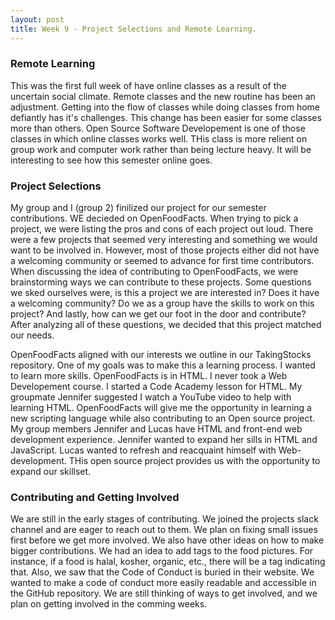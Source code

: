```yaml
---
layout: post
title: Week 9 - Project Selections and Remote Learning.
---
```

 
 ### Remote Learning
 This was the first full week of have online classes as a result of the uncertain social climate. Remote classes and the new routine has been an adjustment. Getting into the flow of classes while doing classes from home defiantly has it's challenges.  This change has been easier for some classes more than others. Open Source Software Developement is one of those classes in which online classes works well. THis class is more relient on group work and computer work rather than being lecture heavy. It will be interesting to see how this semester online goes. 
 
 ### Project Selections
 My group and I (group 2) finilized our project for our semester contributions. WE decieded on OpenFoodFacts. When trying to pick a project, we were listing the pros and cons of each project out loud. There were a few projects that seemed very interesting and something we would want to be involved in. However, most of those projects either did not have a welcoming community or seemed to advance for first time contributors. When discussing the idea of contributing to OpenFoodFacts, we were brainstorming ways we can contribute to these projects. Some questions we sked ourselves were, is this a project we are interested in? Does it have a welcoming community? Do we as a group have the skills to work on this project? And lastly, how can we get our foot in the door and contribute? After analyzing all of these questions, we decided that this project matched our needs. 
 
 OpenFoodFacts aligned with our interests we outline in our TakingStocks repository. One of my goals was to make this a learning process. I wanted to learn more skills. OpenFoodFacts is in HTML. I never took a Web Developement course. I started a Code Academy lesson for HTML. My groupmate Jennifer suggested I watch a YouTube video to help with learning HTML. OpenFoodFacts will give me the opportunity in learning a new scripting language while also contributing to an Open source project. My group members Jennifer and Lucas have HTML and front-end web development experience. Jennifer wanted to expand her sills in HTML and JavaScript. Lucas wanted to refresh and reacquaint himself with Web-development. THis open source project provides us with the opportunity to expand our skillset. 
 
 ### Contributing and Getting Involved
 We are still in the early stages of contributing. We joined the projects slack channel and are eager to reach out to them. We plan on fixing small issues first before we get more involved. We also have other ideas on how to make bigger contributions. We had an idea to add tags to the food pictures. For instance, if a food is halal, kosher, organic, etc., there will be a tag indicating that. Also, we saw that the Code of Conduct is buried in their website. We wanted to make a code of conduct more easily readable and accessible in the GitHub repository. We are still thinking of ways to get involved, and we plan on getting involved in the comming weeks.

